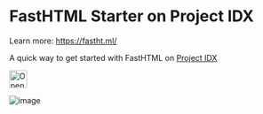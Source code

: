 # FastHTML Starter on Project IDX

Learn more: https://fastht.ml/

A quick way to get started with FastHTML on [Project IDX](https://idx.dev)

<a href="https://idx.google.com/import?url=https://github.com/prakhar1989/idx-fasthtml">
<picture>
  <source media="(prefers-color-scheme: dark)" srcset="https://cdn.idx.dev/btn/open_dark_32@2x.png">
  <source media="(prefers-color-scheme: light)" srcset="https://cdn.idx.dev/btn/open_light_32@2x.png">
  <img height="32" alt="Open in IDX" src="https://cdn.idx.dev/btn/open_purple_32@2x.png">
</picture>
</a>

![image](https://github.com/user-attachments/assets/4090cc15-ad6b-4c6b-8b53-2e48643efd6b)
